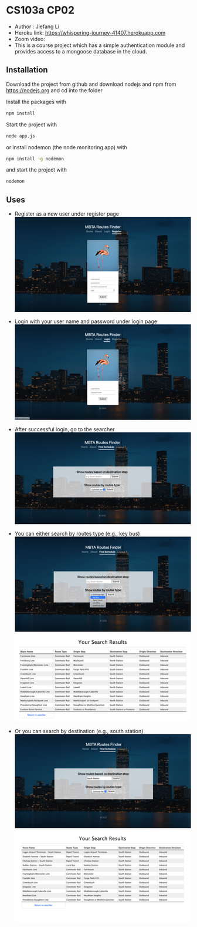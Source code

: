# CS103a CP02
- Author : Jiefang Li
- Heroku link: https://whispering-journey-41407.herokuapp.com
- Zoom video: 
- This is a course project which has a simple authentication module 
and provides access to a mongoose database in the cloud.

## Installation
Download the project from github and download nodejs and npm from https://nodejs.org
and cd into the folder

Install the packages with
``` bash
npm install
```
Start the project with
``` bash
node app.js
```
or install nodemon (the node monitoring app) with
``` bash
npm install -g nodemon
```
and start the project with
``` bash
nodemon
```

## Uses
- Register as a new user under register page
![Register page](public/images/register.png)

- Login with your user name and password under login page
![Login page](public/images/login.png)

- After successful login, go to the searcher
![Searcher page](public/images/routesfinder.png)

- You can either search by routes type (e.g., key bus)
![Search by type page](public/images/search_by_type.png)
![Search by type page](public/images/results_by_type.png)

- Or you can search by destination (e.g., south station)
![Search by type page](public/images/search_by_destination.png)
![Search by type page](public/images/results_by_destination.png)

